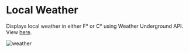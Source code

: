 # Local Weather
Displays local weather in either F° or C° using Weather Underground API.  View [here](https://codepen.io/minobino/pen/ZBoQpZ).

![weather](https://raw.githubusercontent.com/hanamin/FCC-Projects/master/Take%20Home%20Projects/Local%20Weather/images/screenshot.PNG)
